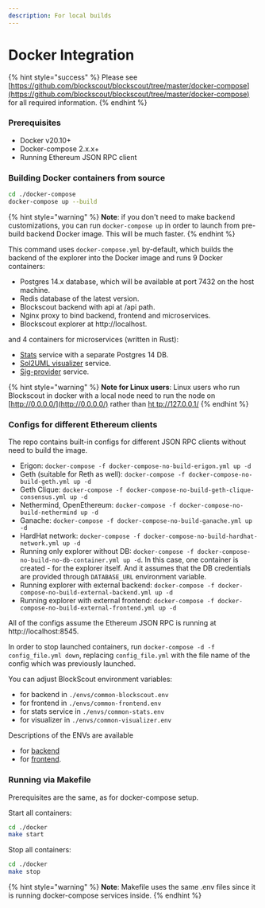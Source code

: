 ```yaml
---
description: For local builds
---
```


# Docker Integration

{% hint style="success" %}
Please see [https://github.com/blockscout/blockscout/tree/master/docker-compose](https://github.com/blockscout/blockscout/tree/master/docker-compose) for all required information.
{% endhint %}

### Prerequisites

- Docker v20.10+
- Docker-compose 2.x.x+
- Running Ethereum JSON RPC client

### Building Docker containers from source

```bash
cd ./docker-compose
docker-compose up --build
```

{% hint style="warning" %}
**Note**: if you don't need to make backend customizations, you can run `docker-compose up` in order to launch from pre-build backend Docker image. This will be much faster.
{% endhint %}

This command uses `docker-compose.yml` by-default, which builds the backend of the explorer into the Docker image and runs 9 Docker containers:

- Postgres 14.x database, which will be available at port 7432 on the host machine.
- Redis database of the latest version.
- Blockscout backend with api at /api path.
- Nginx proxy to bind backend, frontend and microservices.
- Blockscout explorer at http://localhost.

and 4 containers for microservices (written in Rust):

- [Stats](https://github.com/blockscout/blockscout-rs/tree/main/stats) service with a separate Postgres 14 DB.
- [Sol2UML visualizer](https://github.com/blockscout/blockscout-rs/tree/main/visualizer) service.
- [Sig-provider](https://github.com/blockscout/blockscout-rs/tree/main/sig-provider) service.

{% hint style="warning" %}
**Note for Linux users**: Linux users who run Blockscout in docker with a local
 node need to run the node on [http://0.0.0.0/](http://0.0.0.0/) rather than [ht
tp://127.0.0.1/](http://127.0.0.1/)
{% endhint %}

### Configs for different Ethereum clients

The repo contains built-in configs for different JSON RPC clients without need to build the image.

- Erigon: `docker-compose -f docker-compose-no-build-erigon.yml up -d`
- Geth (suitable for Reth as well): `docker-compose -f docker-compose-no-build-geth.yml up -d`
- Geth Clique: `docker-compose -f docker-compose-no-build-geth-clique-consensus.yml up -d`
- Nethermind, OpenEthereum: `docker-compose -f docker-compose-no-build-nethermind up -d`
- Ganache: `docker-compose -f docker-compose-no-build-ganache.yml up -d`
- HardHat network: `docker-compose -f docker-compose-no-build-hardhat-network.yml up -d`
- Running only explorer without DB: `docker-compose -f docker-compose-no-build-no-db-container.yml up -d`. In this case, one container is created - for the explorer itself. And it assumes that the DB credentials are provided through `DATABASE_URL` environment variable.
- Running explorer with external backend: `docker-compose -f docker-compose-no-build-external-backend.yml up -d`
- Running explorer with external frontend: `docker-compose -f docker-compose-no-build-external-frontend.yml up -d`

All of the configs assume the Ethereum JSON RPC is running at http://localhost:8545.

In order to stop launched containers, run `docker-compose -d -f config_file.yml down`, replacing `config_file.yml` with the file name of the config which was previously launched.

You can adjust BlockScout environment variables:

- for backend in `./envs/common-blockscout.env`
- for frontend in `./envs/common-frontend.env`
- for stats service in `./envs/common-stats.env`
- for visualizer in `./envs/common-visualizer.env`

Descriptions of the ENVs are available

- for [backend](https://docs.blockscout.com/for-developers/information-and-settings/env-variables)
- for [frontend](https://github.com/blockscout/frontend/blob/main/docs/ENVS.md).

### Running via Makefile

Prerequisites are the same, as for docker-compose setup.

Start all containers:

```bash
cd ./docker
make start
```

Stop all containers:

```bash
cd ./docker
make stop
```

{% hint style="warning" %}
**Note**: Makefile uses the same .env files since it is running docker-compose services inside.
{% endhint %}